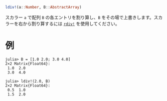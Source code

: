 ```julia
ldiv!(a::Number, B::AbstractArray)
```

スカラー `a` で配列 `B` の各エントリを割り算し、`B` をその場で上書きします。スカラーを右から割り算するには [`rdiv!`](@ref) を使用してください。

# 例

```jldoctest
julia> B = [1.0 2.0; 3.0 4.0]
2×2 Matrix{Float64}:
 1.0  2.0
 3.0  4.0

julia> ldiv!(2.0, B)
2×2 Matrix{Float64}:
 0.5  1.0
 1.5  2.0
```
